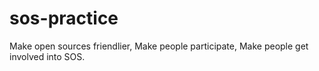# sos-practice
Make open sources friendlier, Make people participate, Make people get involved into SOS.
